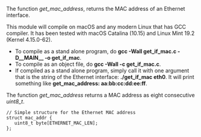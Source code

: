  
The function *get_mac_address*, returns the MAC address of an Ethernet interface.

This module will compile on macOS and any modern Linux that has GCC compiler. It has been tested with macOS Catalina (10.15) and Linux Mint 19.2 (Kernel 4.15.0-62).

* To compile as a stand alone program, do **gcc -Wall get_if_mac.c -D__MAIN__ -o get_if_mac**.
* To compile as an object file, do **gcc -Wall -c get_if_mac.c**.
* If compiled as a stand alone program, simply call it with one argument that is the string of the Ethernet interface:  **./get_if_mac eth0**. It will print something like **get_mac_address: aa:bb:cc:dd:ee:ff**.

The function *get_mac_address* returns a MAC address as eight consecutive *uint8_t*.
 
```
// Simple structure for the Ethernet MAC address
struct mac_addr {
   uint8_t byte[ETHERNET_MAC_LEN];
};
